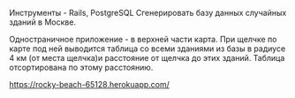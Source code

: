 Инструменты - Rails, PostgreSQL
Сгенерировать базу данных случайных зданий в Москве.

Одностраничное приложение  - в верхней части карта.
При щелчке по карте под ней выводится таблица со всеми зданиями из базы в радиусе 4 км (от места щелчка)и расстояние от щелчка до этих зданий.
Таблица отсортирована по этому расстоянию.

https://rocky-beach-65128.herokuapp.com/
